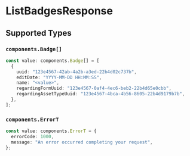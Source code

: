 # ListBadgesResponse


## Supported Types

### `components.Badge[]`

```typescript
const value: components.Badge[] = [
  {
    uuid: "123e4567-42ab-4a2b-a3ed-22b4d02c737b",
    editDate: "YYYY-MM-DD HH:MM:SS",
    name: "<value>",
    regardingFormUuid: "123e4567-0af4-4ec6-beb2-22b4d65e0cbb",
    regardingAssetTypeUuid: "123e4567-4bca-4b56-8605-22b4d9179b7b",
  },
];
```

### `components.ErrorT`

```typescript
const value: components.ErrorT = {
  errorCode: 1000,
  message: "An error occurred completing your request",
};
```

